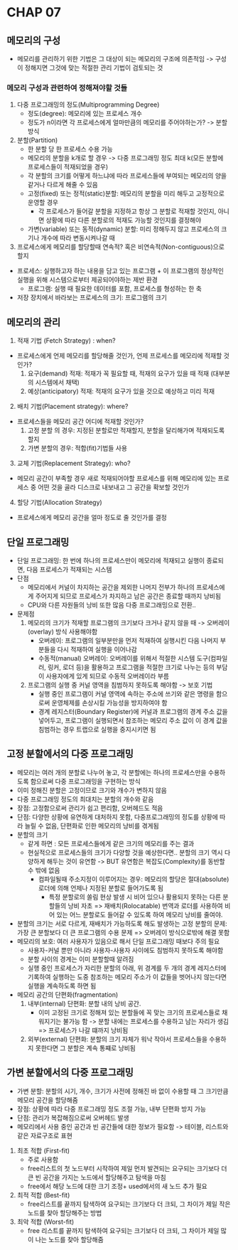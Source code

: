 # CHAP 07

## 메모리의 구성
* 메모리를 관리하기 위한 기법은 그 대상이 되는 메모리의 구조에 의존적임 -> 구성이 정해지면 그것에 맞는 적절한 관리 기법이 검토되는 것 
### 메모리 구성과 관련하여 정해져야할 것들 
1. 다중 프로그래밍의 정도(Multiprogramming Degree)
    * 정도(degree): 메모리에 있는 프로세스 개수
    * 정도가 n이라면 각 프로세스에게 얼마만큼의 메모리를 주어야하는가? -> 분할방식 
2. 분할(Partition) 
    * 한 분할 당 한 프로세스 수용 가능 
    * 메모리의 분할을 k개로 할 경우 -> 다중 프로그래밍 정도 최대 k(모든 분할에 프로세스들이 적재되었을 경우)
    * 각 분할의 크기를 어떻게 하느냐에 따라 프로세스들에 부여되는 메모리의 양을 같거나 다르게 해줄 수 있음 
    * 고정(fixed) 또는 정적(static)분할: 메모리의 분할을 미리 해두고 고정적으로 운영할 경우
        * 각 프로세스가 들어갈 분할을 지정하고 항상 그 분할로 적재할 것인지, 아니면 상황에 따라 다른 분할로의 적재도 가능할 것인지를 결정해야 
    * 가변(variable) 또는 동적(dynamic) 분할: 미리 정해두지 않고 프로세스의 크기나 개수에 따라 변동시켜나갈 때 
3. 프로세스에게 메모리를 할당할때 연속적? 혹은 비연속적(Non-contiguous)으로 할지 

* 프로세스: 실행하고자 하는 내용을 담고 있는 프로그램 + 이 프로그램의 정상적인 실행을 위해 시스템으로부터 제공되어야하는 제반 환경 
    * 프로그램: 실행 때 필요한 데이터를 포함, 프로세스를 형성하는 한 축
* 저장 장치에서 바라보는 프로세스의 크기: 프로그램의 크기 

## 메모리의 관리 
1. 적재 기법 (Fetch Strategy) : when?
* 프로세스에게 언제 메모리를 할당해줄 것인가, 언제 프로세스를 메모리에 적재할 것인가? 
    1. 요구(demand) 적재: 적재가 꼭 필요할 때, 적재의 요구가 있을 때 적재 (대부분의 시스템에서 채택)
    2. 예상(anticipatory) 적재: 적재의 요구가 있을 것으로 예상하고 미리 적재 
2. 배치 기법(Placement strategy): where?
* 프로세스들을 메모리 공간 어디에 적재할 것인가? 
    1. 고정 분할 의 경우: 지정된 분할로만 적재할지, 분할을 달리해가며 적재되도록 할지 
    2. 가변 분할의 경우: 적합(fit)기법들 사용 
3. 교체 기법(Replacement Strategy): who? 
* 메모리 공간이 부족할 경우 새로 적재되어야할 프로세스를 위해 메모리에 있는 프로세스 중 어떤 것을 골라 디스크로 내보내고 그 공간을 확보할 것인가
4. 할당 기법(Allocation Strategy)
* 프로세스에게 메모리 공간을 얼마 정도로 줄 것인가를 결정 

## 단일 프로그래밍 
* 단일 프로그래밍: 한 번에 하나의 프로세스만이 메모리에 적재되고 실행이 종료되면, 다음 프로세스가 적재되는 시스템 
* 단점
    * 메모리에서 커널이 차지하는 공간을 제외한 나머지 전부가 하나의 프로세스에게 주어지게 되므로 프로세스가 차지하고 남은 공간은 종료할 때까지 낭비됨 
    * CPU와 다른 자원들의 낭비 또한 많음 
        다중 프로그래밍으로 전환.. 
* 문제점
    1. 메모리의 크기가 적재할 프로그램의 크기보다 크거나 같지 않을 때 -> 오버레이(overlay) 방식 사용해야함 
        * 오버레이: 프로그램의 일부분만을 먼저 적재하여 실행시킨 다음 나머지 부분들을 다시 적재하여 실행을 이어나감 
        * 수동적(manual) 오버레이: 오버레이를 위해서 적절한 시스템 도구(컴파일러, 링커, 로더 등)을 활용하고 프로그램을 적절한 크기로 나누는 등의 부담이 사용자에게 있게 되므로 수동적 오버레이라 부름 
    2. 프로그램의 실행 중 커널 영역을 침범하지 못하도록 해야함 -> 보호 기법 
        * 실행 중인 프로그램이 커널 영역에 속하는 주소에 쓰기와 같은 명령을 함으로써 운영체제를 손상시킬 가능성을 방지하여야 함 
        * 경계 레지스터(Boundary Register)에 커널과 프로그램의 경계 주소 값을 넣어두고, 프로그램이 실행되면서 참조하는 메모리 주소 값이 이 경계 값을 침범하는 경우 트랩으로 실행을 중지시키면 됨 

## 고정 분할에서의 다중 프로그래밍 
* 메모리는 여러 개의 분할로 나누어 놓고, 각 분할에는 하나의 프로세스만을 수용하도록 함으로써 다중 프로그래밍을 구현하는 방식
* 이미 정해진 분할은 고정이므로 크기와 개수가 변하지 않음
* 다중 프로그래밍 정도의 최대치는 분할의 개수와 같음
* 장점: 고정함으로써 관리가 쉽고 편리함, 오버헤드도 적음 
* 단점: 다양한 상황에 유연하게 대처하지 못함, 다중프로그래밍의 정도를 상황에 따라 늘릴 수 없음, 단편화로 인한 메모리의 낭비를 겪게됨 
* 분할의 크기
    * 같게 하면 : 모든 프로세스들에게 같은 크기의 메모리를 주는 결과
    * 현실적으로 프로세스들의 크기가 다양할 것을 예상한다면.. 분할의 크기 역시 다양하게 해두는 것이 유연함 -> BUT 유연함은 복잡도(Complexity)를 동반할 수 밖에 없음 
        * 컴파일될때 주소지정이 이루어지는 경우: 메모리의 할당은 절대(absolute)로더에 의해 언제나 지정된 분할로 들어가도록 됨 
            * 특정 분할로의 쏠림 현상 발생 시 비어 있으나 활용되지 못하는 다른 분할들의 낭비 자초 => 재배치(Rolocatable) 번역과 로더를 사용하여 비어 있는 어느 분할로도 들어갈 수 있도록 하여 메모리 낭비를 줄여야. 
* 분할의 크기는 서로 다르게, 재배치가 가능하도록 해도 발생하는 고정 분할의 문제: 가장 큰 분할보다 더 큰 프로그램의 수용 문제 => 오버레이 방식으로밖에 해결 못함 
* 메모리의 보호: 여러 사용자가 있음으로 해서 단일 프로그래밍 때보다 주의 필요 
    * 사용자-커널 뿐만 아니라 사용자-사용자 사이에도 침범하지 못하도록 해야함 
    * 분할 사이의 경계는 이미 분할할때 알려짐 
    * 실행 중인 프로세스가 자리한 분할의 아래, 위 경계를 두 개의 경계 레지스터에 기록하여 실행하는 도중 참조하는 메모리 주소가 이 값들을 벗어나지 않는다면 실행을 계속하도록 하면 됨 
* 메모리 공간의 단편화(fragmentation)
    1. 내부(internal) 단편화: 분할 내의 낭비 공간. 
        * 이미 고정된 크기로 정해져 있는 분할들에 꼭 맞는 크기의 프로세스들로 채워지기는 불가능 함 -> 분할 내에는 프로세스를 수용하고 남는 자리가 생김 => 프로세스가 나갈 떄까지 낭비됨 
    2. 외부(external) 단편화: 분할의 크기 자체가 워낙 작아서 프로세스들을 수용하지 못한다면 그 분할은 계속 통쨰로 낭비됨 

## 가변 분할에서의 다중 프로그래밍 
* 가변 분할: 분할의 시기, 개수, 크기가 사전에 정해진 바 없이 수용할 때 그 크기만큼 메모리 공간을 할당해줌 
* 장점: 상황에 따라 다중 프로그래밍 정도 조절 가능, 내부 단편화 방지 가능 
* 단점: 관리가 복잡해짐으로써 오버헤드 발생 
* 메모리에서 사용 중인 공간과 빈 공간들에 대한 정보가 필요함 -> 테이블, 리스트와 같은 자료구조로 표현 
1. 최초 적합 (First-fit) 
    * 주로 사용함 
    * free리스트의 첫 노드부터 시작하여 제일 먼저 발견되는 요구되는 크기보다 더 큰 빈 공간을 가지는 노드에서 할당해주고 탐색을 마침 
    * free에서 해당 노드에 대한 크기 조정+ used에서의 새 노드 추가 필요 
2. 최적 적합 (Best-fit)
    * free리스트를 끝까지 탐색하여 요구되는 크기보다 더 크되, 그 차이가 제일 작은 노드를 찾아 할당해주는 방법 
3. 최악 적합 (Worst-fit)
    * free 리스트를 끝까지 탐색하여 요구되는 크기보다 더 크되, 그 차이가 제일 많이 나는 노드를 찾아 할당해줌 